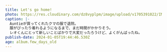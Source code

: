 ```yaml
---
title: Let's go home!
photo: https://res.cloudinary.com/dz8vyplpm/image/upload/v1705391022/IMG_8270_h8jtrw.jpg
caption: |-
  Auntieが買ってくれたクマの服で退院。
  服がぴったり着れるようになるまで、まだ時間がかかりそう。
  レオくんにとって新しいことばかりで大変だったろうけど、よくがんばったね。
publish-date: 2024-01-05T19:44:46.530Z
age: album.few_days_old
---
```

